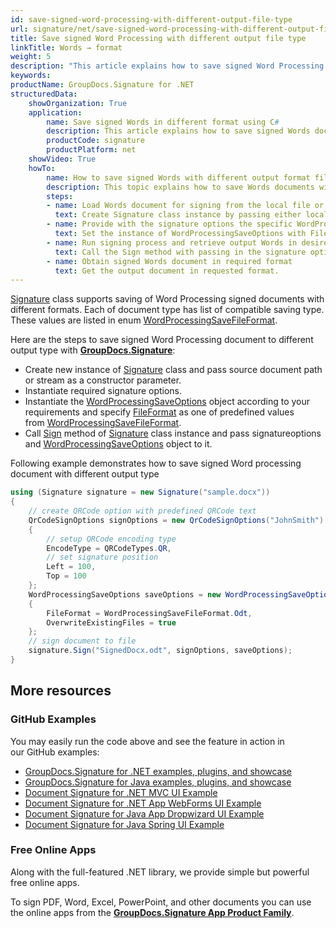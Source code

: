 ```yaml
---
id: save-signed-word-processing-with-different-output-file-type
url: signature/net/save-signed-word-processing-with-different-output-file-type
title: Save signed Word Processing with different output file type
linkTitle: Words → format
weight: 5
description: "This article explains how to save signed Word Processing documents with various file formats by GroupDocs.Signature API."
keywords: 
productName: GroupDocs.Signature for .NET
structuredData:
    showOrganization: True
    application:    
        name: Save signed Words in different format using C#    
        description: This article explains how to save signed Words document in differnt output format using C# language and GroupDocs.Signature for .NET APIs
        productCode: signature
        productPlatform: net 
    showVideo: True
    howTo:
        name: How to save signed Words with different output format file using C# 
        description: This topic explains how to save Words documents with specific file format using C#
        steps:
        - name: Load Words document for signing from the local file or stream.
          text: Create Signature class instance by passing either local or network file path or stream. 
        - name: Provide with the signature options the specific WordProcessingSaveOptions in. 
          text: Set the instance of WordProcessingSaveOptions with FileFormat and Overwrite properties to setup the saving policy.
        - name: Run signing process and retrieve output Words in desired format 
          text: Call the Sign method with passing in the signature options and the Words save options.
        - name: Obtain signed Words document in required format
          text: Get the output document in requested format.
---
```

[Signature](https://reference.groupdocs.com/signature/net/groupdocs.signature/signature) class supports saving of Word Processing signed documents with different formats. Each of document type has list of compatible saving type. These values are listed in enum [WordProcessingSaveFileFormat](https://reference.groupdocs.com/signature/net/groupdocs.signature.domain/wordprocessingsavefileformat).

Here are the steps to save signed Word Processing document to different output type with [**GroupDocs.Signature**](https://products.groupdocs.com/signature/net):

* Create new instance of [Signature](https://reference.groupdocs.com/signature/net/groupdocs.signature/signature) class and pass source document path or stream as a constructor parameter.
* Instantiate required signature options.
* Instantiate the [WordProcessingSaveOptions](https://reference.groupdocs.com/signature/net/groupdocs.signature.options/wordprocessingsaveoptions) object according to your requirements and specify [FileFormat](https://reference.groupdocs.com/signature/net/groupdocs.signature.options/wordprocessingsaveoptions/fileformat) as one of predefined values from [WordProcessingSaveFileFormat](https://reference.groupdocs.com/signature/net/groupdocs.signature.domain/wordprocessingsavefileformat).
* Call [Sign](https://reference.groupdocs.com/signature/net/groupdocs.signature/signature/sign/) method of [Signature](https://reference.groupdocs.com/signature/net/groupdocs.signature/signature) class instance and pass signatureoptions and [WordProcessingSaveOptions](https://reference.groupdocs.com/signature/net/groupdocs.signature.options/wordprocessingsaveoptions) object to it.

Following example demonstrates how to save signed Word processing document with different output type

```csharp
using (Signature signature = new Signature("sample.docx"))
{
    // create QRCode option with predefined QRCode text
    QrCodeSignOptions signOptions = new QrCodeSignOptions("JohnSmith")
    {
        // setup QRCode encoding type
        EncodeType = QRCodeTypes.QR,
        // set signature position
        Left = 100,
        Top = 100
    };
    WordProcessingSaveOptions saveOptions = new WordProcessingSaveOptions()
    {
        FileFormat = WordProcessingSaveFileFormat.Odt,
        OverwriteExistingFiles = true
    };
    // sign document to file
    signature.Sign("SignedDocx.odt", signOptions, saveOptions);
}
```

## More resources

### GitHub Examples

You may easily run the code above and see the feature in action in our GitHub examples:

* [GroupDocs.Signature for .NET examples, plugins, and showcase](https://github.com/groupdocs-signature/GroupDocs.Signature-for-.NET)
* [GroupDocs.Signature for Java examples, plugins, and showcase](https://github.com/groupdocs-signature/GroupDocs.Signature-for-Java)
* [Document Signature for .NET MVC UI Example](https://github.com/groupdocs-signature/GroupDocs.Signature-for-.NET-MVC)
* [Document Signature for .NET App WebForms UI Example](https://github.com/groupdocs-signature/GroupDocs.Signature-for-.NET-WebForms)
* [Document Signature for Java App Dropwizard UI Example](https://github.com/groupdocs-signature/GroupDocs.Signature-for-Java-Dropwizard)
* [Document Signature for Java Spring UI Example](https://github.com/groupdocs-signature/GroupDocs.Signature-for-Java-Spring)

### Free Online Apps

Along with the full-featured .NET library, we provide simple but powerful free online apps.

To sign PDF, Word, Excel, PowerPoint, and other documents you can use the online apps from the **[GroupDocs.Signature App Product Family](https://products.groupdocs.app/signature/family)**.
